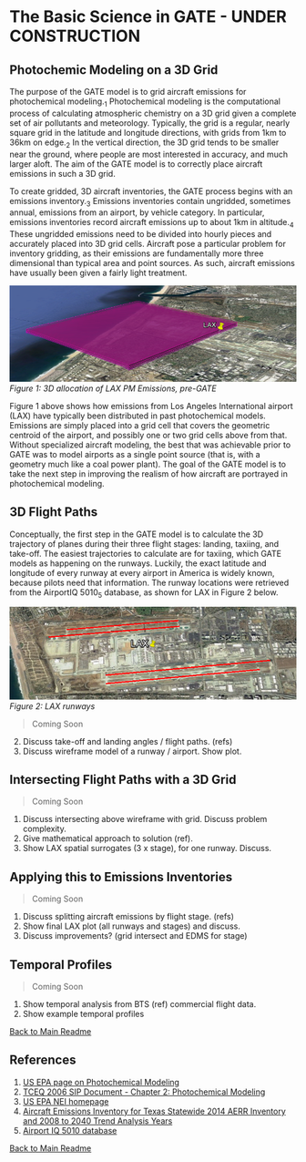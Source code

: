 # The Basic Science in GATE - UNDER CONSTRUCTION


## Photochemic Modeling on a 3D Grid

The purpose of the GATE model is to grid aircraft emissions for photochemical modeling.<sub>1</sub>  Photochemical modeling is the computational process of calculating atmospheric chemistry on a 3D grid given a complete set of air pollutants and meteorology. Typically, the grid is a regular, nearly square grid in the latitude and longitude directions, with grids from 1km to 36km on edge.<sub>2</sub> In the vertical direction, the 3D grid tends to be smaller near the ground, where people are most interested in accuracy, and much larger aloft. The aim of the GATE model is to correctly place aircraft emissions in such a 3D grid.

To create gridded, 3D aircraft inventories, the GATE process begins with an emissions inventory.<sub>3</sub> Emissions inventories contain ungridded, sometimes annual, emissions from an airport, by vehicle category. In particular, emissions inventories record aircraft emissions up to about 1km in altitude.<sub>4</sub> These ungridded emissions need to be divided into hourly pieces and accurately placed into 3D grid cells. Aircraft pose a particular problem for inventory gridding, as their emissions are fundamentally more three dimensional than typical area and point sources. As such, aircraft emissions have usually been given a fairly light treatment.

![Figure 1: 3D allocation of LAX PM Emissions, pre-GATE](resources/LAX_2012_PM_one_lego.png)
*Figure 1: 3D allocation of LAX PM Emissions, pre-GATE*

Figure 1 above shows how emissions from Los Angeles International airport (LAX) have typically been distributed in past photochemical models. Emissions are simply placed into a grid cell that covers the geometric centroid of the airport, and possibly one or two grid cells above from that. Without specialized aircraft modeling, the best that was achievable prior to GATE was to model airports as a single point source (that is, with a geometry much like a coal power plant). The goal of the GATE model is to take the next step in improving the realism of how aircraft are portrayed in photochemical modeling.


## 3D Flight Paths

Conceptually, the first step in the GATE model is to calculate the 3D trajectory of planes during their three flight stages: landing, taxiing, and take-off. The easiest trajectories to calculate are for taxiing, which GATE models as happening on the runways. Luckily, the exact latitude and longitude of every runway at every airport in America is widely known, because pilots need that information. The runway locations were retrieved from the AirportIQ 5010<sub>5</sub> database, as shown for LAX in Figure 2 below.

![Figure 2: LAX runways](resources/LAX_2012_runways.png)
*Figure 2: LAX runways*

> Coming Soon

2. Discuss take-off and landing angles / flight paths.  (refs)
3. Discuss wireframe model of a runway / airport. Show plot.


## Intersecting Flight Paths with a 3D Grid

> Coming Soon

1. Discuss intersecting above wireframe with grid.  Discuss problem complexity.
2. Give mathematical approach to solution (ref).
3. Show LAX spatial surrogates (3 x stage), for one runway. Discuss.


## Applying this to Emissions Inventories

> Coming Soon

1. Discuss splitting aircraft emissions by flight stage. (refs)
2. Show final LAX plot (all runways and stages) and discuss.
3. Discuss improvements?  (grid intersect and EDMS for stage)


## Temporal Profiles

> Coming Soon

1. Show temporal analysis from BTS (ref) commercial flight data.
2. Show example temporal profiles


[Back to Main Readme](../README.md)


## References

1. [US EPA page on Photochemical Modeling](https://www3.epa.gov/scram001/photochemicalindex.htm)
2. [TCEQ 2006 SIP Document - Chapter 2: Photochemical Modeling](http://www.tceq.texas.gov/assets/public/implementation/air/sip/hgb/hgb_sip_2006/06027SIP_proCh2.pdf)
3. [US EPA NEI homepage](https://www.epa.gov/air-emissions-inventories/national-emissions-inventory-nei)
4. [Aircraft Emissions Inventory for Texas Statewide 2014 AERR Inventory and 2008 to 2040 Trend Analysis Years](https://www.tceq.texas.gov/assets/public/implementation/air/am/contracts/reports/ei/582155160603FY1508-20160516-erg-2014_AERR_Inventory_Aircraft_Revised.pdf)
5. [Airport IQ 5010 database](http://www.gcr1.com/5010web/)


[Back to Main Readme](../README.md)

